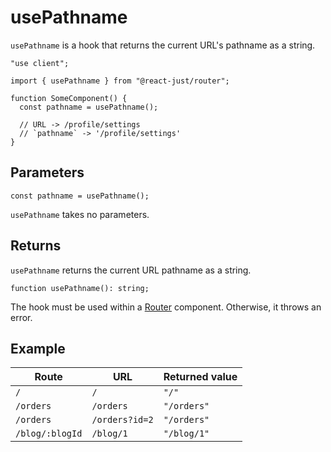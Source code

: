 # usePathname

`usePathname` is a hook that returns the current URL's pathname as a string.

```tsx
"use client";

import { usePathname } from "@react-just/router";

function SomeComponent() {
  const pathname = usePathname();

  // URL -> /profile/settings
  // `pathname` -> '/profile/settings'
}
```

## Parameters

```tsx
const pathname = usePathname();
```

`usePathname` takes no parameters.

## Returns

`usePathname` returns the current URL pathname as a string.

```tsx
function usePathname(): string;
```

The hook must be used within a [Router](/reference/router/router) component. Otherwise, it throws an error.

## Example

| Route           | URL            | Returned value |
| --------------- | -------------- | -------------- |
| `/`             | `/`            | `"/"`          |
| `/orders`       | `/orders`      | `"/orders"`    |
| `/orders`       | `/orders?id=2` | `"/orders"`    |
| `/blog/:blogId` | `/blog/1`      | `"/blog/1"`    |
